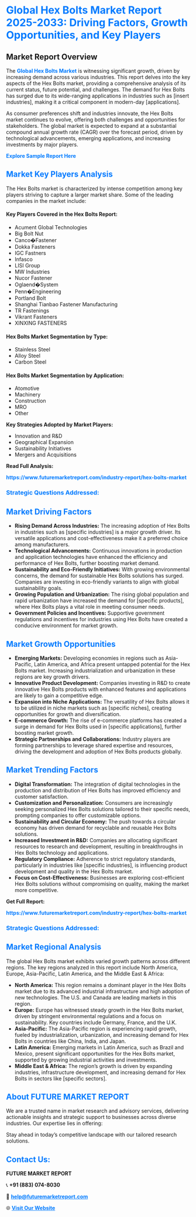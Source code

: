 <h1 style="color: #007BFF;">Global Hex Bolts Market Report 2025-2033: Driving Factors, Growth Opportunities, and Key Players</h1>

<section id="overview">
<h2>Market Report Overview</h2>
<p>The <a href="https://www.futuremarketreport.com/industry-report/hex-bolts-market" style="color: #007BFF; text-decoration: none;"><strong>Global Hex Bolts Market</strong></a> is witnessing significant growth, driven by increasing demand across various industries. This report delves into the key aspects of the Hex Bolts market, providing a comprehensive analysis of its current status, future potential, and challenges. The demand for Hex Bolts has surged due to its wide-ranging applications in industries such as [insert industries], making it a critical component in modern-day [applications].</p>
<p>As consumer preferences shift and industries innovate, the Hex Bolts market continues to evolve, offering both challenges and opportunities for stakeholders. The global market is expected to expand at a substantial compound annual growth rate (CAGR) over the forecast period, driven by technological advancements, emerging applications, and increasing investments by major players.</p>
</section>

<section id="overview">
<p><a href="https://www.futuremarketreport.com/request-sample/reportId=96615" style="color: #007BFF; text-decoration: none;"><strong>Explore Sample Report Here</strong></a></p>
</section>

<section id="key-players">
<h2 style="color: #007BFF;">Market Key Players Analysis</h2>
<p>The Hex Bolts market is characterized by intense competition among key players striving to capture a larger market share. Some of the leading companies in the market include:</p>
<h4>Key Players Covered in the Hex Bolts Report:</h4>
<ul><li>Acument Global Technologies</li><li>Big Bolt Nut</li><li>Canco�Fastener</li><li>Dokka Fasteners</li><li>IGC Fastners</li><li>Infasco</li><li>LISI Group</li><li>MW Industries</li><li>Nucor Fastener</li><li>Oglaend�System</li><li>Penn�Engineering</li><li>Portland Bolt</li><li>Shanghai Tianbao Fastener Manufacturing</li><li>TR Fastenings</li><li>Vikrant Fasteners</li><li>XINXING FASTENERS</li></ul>
<h4>Hex Bolts Market Segmentation by Type:</h4>
<ul><li>Stainless Steel</li><li>Alloy Steel</li><li>Carbon Steel</li></ul>

<h4>Hex Bolts Market Segmentation by Application:</h4>
<ul><li>Atomotive</li><li>Machinery</li><li>Construction</li><li>MRO</li><li>Other</li></ul>
<p><strong>Key Strategies Adopted by Market Players:</strong></p>
<ul>
<li>Innovation and R&D</li>
<li>Geographical Expansion</li>
<li>Sustainability Initiatives</li>
<li>Mergers and Acquisitions</li>
</ul>
</section>

<section>
<p><strong>Read Full Analysis: </strong></p><a href="https://www.futuremarketreport.com/industry-report/hex-bolts-market" style="color: #007BFF; text-decoration: none;"><strong>https://www.futuremarketreport.com/industry-report/hex-bolts-market</strong></a>
<h3 style="color: #007BFF;">Strategic Questions Addressed:</h3>
</section>

<section id="driving-factors">
<h2 style="color: #007BFF;">Market Driving Factors</h2>
<ul>
<li><strong>Rising Demand Across Industries:</strong> The increasing adoption of Hex Bolts in industries such as [specific industries] is a major growth driver. Its versatile applications and cost-effectiveness make it a preferred choice among manufacturers.</li>
<li><strong>Technological Advancements:</strong> Continuous innovations in production and application technologies have enhanced the efficiency and performance of Hex Bolts, further boosting market demand.</li>
<li><strong>Sustainability and Eco-Friendly Initiatives:</strong> With growing environmental concerns, the demand for sustainable Hex Bolts solutions has surged. Companies are investing in eco-friendly variants to align with global sustainability goals.</li>
<li><strong>Growing Population and Urbanization:</strong> The rising global population and rapid urbanization have increased the demand for [specific products], where Hex Bolts plays a vital role in meeting consumer needs.</li>
<li><strong>Government Policies and Incentives:</strong> Supportive government regulations and incentives for industries using Hex Bolts have created a conducive environment for market growth.</li>
</ul>
</section>

<section id="growth-opportunities">
<h2 style="color: #007BFF;">Market Growth Opportunities</h2>
<ul>
<li><strong>Emerging Markets:</strong> Developing economies in regions such as Asia-Pacific, Latin America, and Africa present untapped potential for the Hex Bolts market. Increasing industrialization and urbanization in these regions are key growth drivers.</li>
<li><strong>Innovative Product Development:</strong> Companies investing in R&D to create innovative Hex Bolts products with enhanced features and applications are likely to gain a competitive edge.</li>
<li><strong>Expansion into Niche Applications:</strong> The versatility of Hex Bolts allows it to be utilized in niche markets such as [specific niches], creating opportunities for growth and diversification.</li>
<li><strong>E-commerce Growth:</strong> The rise of e-commerce platforms has created a surge in demand for Hex Bolts used in [specific applications], further boosting market growth.</li>
<li><strong>Strategic Partnerships and Collaborations:</strong> Industry players are forming partnerships to leverage shared expertise and resources, driving the development and adoption of Hex Bolts products globally.</li>
</ul>
</section>

<section id="trending-factors">
<h2 style="color: #007BFF;">Market Trending Factors</h2>
<ul>
<li><strong>Digital Transformation:</strong> The integration of digital technologies in the production and distribution of Hex Bolts has improved efficiency and customer satisfaction.</li>
<li><strong>Customization and Personalization:</strong> Consumers are increasingly seeking personalized Hex Bolts solutions tailored to their specific needs, prompting companies to offer customizable options.</li>
<li><strong>Sustainability and Circular Economy:</strong> The push towards a circular economy has driven demand for recyclable and reusable Hex Bolts solutions.</li>
<li><strong>Increased Investment in R&D:</strong> Companies are allocating significant resources to research and development, resulting in breakthroughs in Hex Bolts technology and applications.</li>
<li><strong>Regulatory Compliance:</strong> Adherence to strict regulatory standards, particularly in industries like [specific industries], is influencing product development and quality in the Hex Bolts market.</li>
<li><strong>Focus on Cost-Effectiveness:</strong> Businesses are exploring cost-efficient Hex Bolts solutions without compromising on quality, making the market more competitive.</li>
</ul>
</section>

<section>
<p><strong>Get Full Report: </strong></p><a href="https://www.futuremarketreport.com/industry-report/hex-bolts-market" style="color: #007BFF; text-decoration: none;"><strong>https://www.futuremarketreport.com/industry-report/hex-bolts-market</strong></a>
<h3 style="color: #007BFF;">Strategic Questions Addressed:</h3>
</section>


<section id="regional-analysis">
<h2 style="color: #007BFF;">Market Regional Analysis</h2>
<p>The global Hex Bolts market exhibits varied growth patterns across different regions. The key regions analyzed in this report include North America, Europe, Asia-Pacific, Latin America, and the Middle East & Africa:</p>
<ul>
<li><strong>North America:</strong> This region remains a dominant player in the Hex Bolts market due to its advanced industrial infrastructure and high adoption of new technologies. The U.S. and Canada are leading markets in this region.</li>
<li><strong>Europe:</strong> Europe has witnessed steady growth in the Hex Bolts market, driven by stringent environmental regulations and a focus on sustainability. Key countries include Germany, France, and the U.K.</li>
<li><strong>Asia-Pacific:</strong> The Asia-Pacific region is experiencing rapid growth, fueled by industrialization, urbanization, and increasing demand for Hex Bolts in countries like China, India, and Japan.</li>
<li><strong>Latin America:</strong> Emerging markets in Latin America, such as Brazil and Mexico, present significant opportunities for the Hex Bolts market, supported by growing industrial activities and investments.</li>
<li><strong>Middle East & Africa:</strong> The region’s growth is driven by expanding industries, infrastructure development, and increasing demand for Hex Bolts in sectors like [specific sectors].</li>
</ul>
</section>

<footer>
<h2 style="color: #007BFF;">About FUTURE MARKET REPORT</h2>
<p>We are a trusted name in market research and advisory services, delivering actionable insights and strategic support to businesses across diverse industries. Our expertise lies in offering:</p>

<p>Stay ahead in today’s competitive landscape with our tailored research solutions.</p>

<h2 style="color: #007BFF;">Contact Us:</h2>
<p><strong>FUTURE MARKET REPORT</strong></p>
<p>📞 <strong>+91 (883) 074-8030</strong></p>
<p>📧 <strong><a href="mailto:help@futuremarketreport.com" style="color: #007BFF;">help@futuremarketreport.com</a></strong></p>
<p>🌐 <strong><a href="https://www.futuremarketreport.com/" style="color: #007BFF;">Visit Our Website</a></strong></p>
</footer>